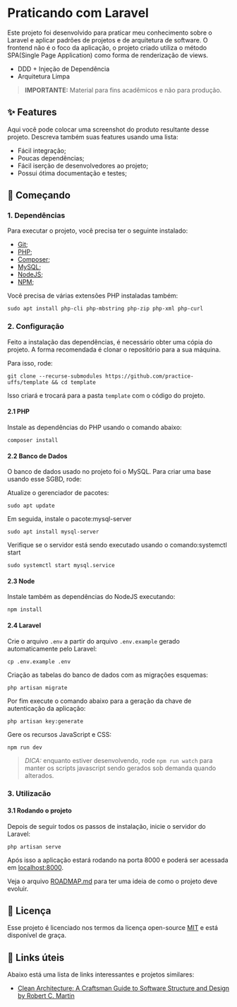 # Praticando com Laravel

Este projeto foi desenvolvido para praticar meu conhecimento sobre o Laravel e aplicar padrões de projetos e de arquitetura de software. O frontend não é o foco da aplicação, o projeto criado utiliza o método SPA(Single Page Application) como forma de renderização de views. 

* DDD + Injeção de Dependência
* Arquitetura Limpa

> **IMPORTANTE:** Material para fins acadêmicos e não para produção.

## ✨ Features

Aqui você pode colocar uma screenshot do produto resultante desse projeto. Descreva também suas features usando uma lista:

* Fácil integração;
* Poucas dependências;
* Fácil iserção de desenvolvedores ao projeto;
* Possui ótima documentação e testes;

## 🚀 Começando

### 1. Dependências

Para executar o projeto, você precisa ter o seguinte instalado:

- [Git](https://git-scm.com);
- [PHP](https://www.php.net/downloads);
- [Composer](https://getcomposer.org/download/);
- [MySQL](https://dev.mysql.com/downloads/);
- [NodeJS](https://nodejs.org/en/);
- [NPM](https://www.npmjs.com/package/npm);

Você precisa de várias extensões PHP instaladas também:

```
sudo apt install php-cli php-mbstring php-zip php-xml php-curl
```

### 2. Configuração

Feito a instalação das dependências, é necessário obter uma cópia do projeto. A forma recomendada é clonar o repositório para a sua máquina.

Para isso, rode:

```
git clone --recurse-submodules https://github.com/practice-uffs/template && cd template
```

Isso criará e trocará para a pasta `template` com o código do projeto.

#### 2.1 PHP

Instale as dependências do PHP usando o comando abaixo:

```
composer install
```

#### 2.2 Banco de Dados

O banco de dados usado no projeto foi o MySQL. Para criar uma base usando esse SGBD, rode:


Atualize o gerenciador de pacotes:
```
sudo apt update
```

Em seguida, instale o pacote:mysql-server
```
sudo apt install mysql-server
```

Verifique se o servidor está sendo executado usando o comando:systemctl start
```
sudo systemctl start mysql.service
```

#### 2.3 Node

Instale também as dependências do NodeJS executando:

```
npm install
```

#### 2.4 Laravel

Crie o arquivo `.env` a partir do arquivo `.env.example` gerado automaticamente pelo Laravel:

```
cp .env.example .env
```

Criação as tabelas do banco de dados com as migrações esquemas:

```
php artisan migrate
```

Por fim execute o comando abaixo para a geração da chave de autenticação da aplicação:

```
php artisan key:generate
```

Gere os recursos JavaScript e CSS:

```
npm run dev
```

>*DICA:* enquanto estiver desenvolvendo, rode `npm run watch` para manter os scripts javascript sendo gerados sob demanda quando alterados.

### 3. Utilizacão

#### 3.1 Rodando o projeto

Depois de seguir todos os passos de instalação, inicie o servidor do Laravel:

```
php artisan serve
```
Após isso a aplicação estará rodando na porta 8000 e poderá ser acessada em [localhost:8000](http://localhost:8000).


Veja o arquivo [ROADMAP.md](ROADMAP.md) para ter uma ideia de como o projeto deve evoluir.


## 🎫 Licença

Esse projeto é licenciado nos termos da licença open-source [MIT](https://choosealicense.com/licenses/mit) e está disponível de graça.

## 🧪 Links úteis

Abaixo está uma lista de links interessantes e projetos similares:

* [Clean Architecture: A Craftsman Guide to Software Structure and Design by Robert C. Martin](https://www.oreilly.com/library/view/clean-architecture-a/9780134494272/)
